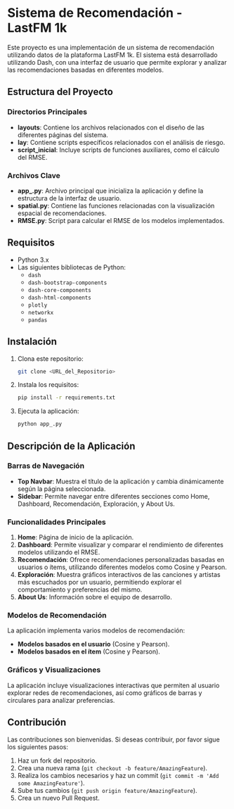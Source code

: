 # Sistema de Recomendación - LastFM 1k

Este proyecto es una implementación de un sistema de recomendación utilizando datos de la plataforma LastFM 1k. El sistema está desarrollado utilizando Dash, con una interfaz de usuario que permite explorar y analizar las recomendaciones basadas en diferentes modelos.

## Estructura del Proyecto

### Directorios Principales
- **layouts**: Contiene los archivos relacionados con el diseño de las diferentes páginas del sistema.
- **lay**: Contiene scripts específicos relacionados con el análisis de riesgo.
- **script_inicial**: Incluye scripts de funciones auxiliares, como el cálculo del RMSE.

### Archivos Clave
- **app_.py**: Archivo principal que inicializa la aplicación y define la estructura de la interfaz de usuario.
- **spatial.py**: Contiene las funciones relacionadas con la visualización espacial de recomendaciones.
- **RMSE.py**: Script para calcular el RMSE de los modelos implementados.

## Requisitos

- Python 3.x
- Las siguientes bibliotecas de Python:
  - `dash`
  - `dash-bootstrap-components`
  - `dash-core-components`
  - `dash-html-components`
  - `plotly`
  - `networkx`
  - `pandas`

## Instalación

1. Clona este repositorio:
    ```bash
    git clone <URL_del_Repositorio>
    ```
2. Instala los requisitos:
    ```bash
    pip install -r requirements.txt
    ```

3. Ejecuta la aplicación:
    ```bash
    python app_.py
    ```

## Descripción de la Aplicación

### Barras de Navegación

- **Top Navbar**: Muestra el título de la aplicación y cambia dinámicamente según la página seleccionada.
- **Sidebar**: Permite navegar entre diferentes secciones como Home, Dashboard, Recomendación, Exploración, y About Us.

### Funcionalidades Principales

1. **Home**: Página de inicio de la aplicación.
2. **Dashboard**: Permite visualizar y comparar el rendimiento de diferentes modelos utilizando el RMSE.
3. **Recomendación**: Ofrece recomendaciones personalizadas basadas en usuarios o ítems, utilizando diferentes modelos como Cosine y Pearson.
4. **Exploración**: Muestra gráficos interactivos de las canciones y artistas más escuchados por un usuario, permitiendo explorar el comportamiento y preferencias del mismo.
5. **About Us**: Información sobre el equipo de desarrollo.

### Modelos de Recomendación

La aplicación implementa varios modelos de recomendación:

- **Modelos basados en el usuario** (Cosine y Pearson).
- **Modelos basados en el ítem** (Cosine y Pearson).

### Gráficos y Visualizaciones

La aplicación incluye visualizaciones interactivas que permiten al usuario explorar redes de recomendaciones, así como gráficos de barras y circulares para analizar preferencias.

## Contribución

Las contribuciones son bienvenidas. Si deseas contribuir, por favor sigue los siguientes pasos:

1. Haz un fork del repositorio.
2. Crea una nueva rama (`git checkout -b feature/AmazingFeature`).
3. Realiza los cambios necesarios y haz un commit (`git commit -m 'Add some AmazingFeature'`).
4. Sube tus cambios (`git push origin feature/AmazingFeature`).
5. Crea un nuevo Pull Request.
